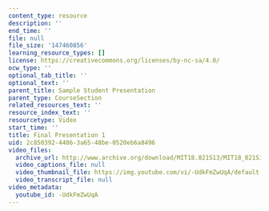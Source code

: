 ```yaml
---
content_type: resource
description: ''
end_time: ''
file: null
file_size: '147460856'
learning_resource_types: []
license: https://creativecommons.org/licenses/by-nc-sa/4.0/
ocw_type: ''
optional_tab_title: ''
optional_text: ''
parent_title: Sample Student Presentation
parent_type: CourseSection
related_resources_text: ''
resource_index_text: ''
resourcetype: Video
start_time: ''
title: Final Presentation 1
uid: 2c850392-4406-3a65-48be-0520eb6a8496
video_files:
  archive_url: http://www.archive.org/download/MIT18.821S13/MIT18_821S13_final_presentation_1_300k.mp4
  video_captions_file: null
  video_thumbnail_file: https://img.youtube.com/vi/-UdkFmZwUqA/default.jpg
  video_transcript_file: null
video_metadata:
  youtube_id: -UdkFmZwUqA
---
```

